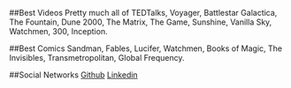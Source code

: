 ##Best Videos
Pretty much all of TEDTalks, Voyager, Battlestar Galactica, The Fountain, Dune 2000, The Matrix, The Game, Sunshine, Vanilla Sky, Watchmen, 300, Inception.

##Best Comics
Sandman, Fables, Lucifer, Watchmen, Books of Magic, The Invisibles, Transmetropolitan, Global Frequency.

##Social Networks
<a href="https://github.com/markpoon/" class="lui-button"><i class="lui-icon-github-sign"></i> Github</a>
<a href="http://www.linkedin.com/pub/mark-poon/11/3a8/2b0" class="lui-button"><i class="lui-icon-linkedin-sign"></i> Linkedin</a>